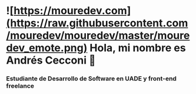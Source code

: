 # ![https://mouredev.com](https://raw.githubusercontent.com/mouredev/mouredev/master/mouredev_emote.png) Hola, mi nombre es Andrés Cecconi 👋
### Estudiante de Desarrollo de Software en UADE y front-end freelance

<!--
**andres-Cecconi/andres-Cecconi** is a ✨ _special_ ✨ repository because its `README.md` (this file) appears on your GitHub profile.

Here are some ideas to get you started:

- 🔭 I’m currently working on ...
- 🌱 I’m currently learning ...
- 👯 I’m looking to collaborate on ...
- 🤔 I’m looking for help with ...
- 💬 Ask me about ...
- 📫 How to reach me: ...
- 😄 Pronouns: ...
- ⚡ Fun fact: ...
-->
